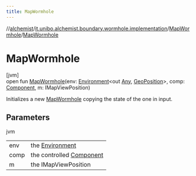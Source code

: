 ```yaml
---
title: MapWormhole
---
```

//[alchemist](../../../index.html)/[it.unibo.alchemist.boundary.wormhole.implementation](../index.html)/[MapWormhole](index.html)/[MapWormhole](-map-wormhole.html)



# MapWormhole



[jvm]\
open fun [MapWormhole](-map-wormhole.html)(env: [Environment](../../it.unibo.alchemist.model.interfaces/-environment/index.html)<out [Any](https://kotlinlang.org/api/latest/jvm/stdlib/kotlin/-any/index.html), [GeoPosition](../../it.unibo.alchemist.model.interfaces/-geo-position/index.html)>, comp: [Component](https://docs.oracle.com/javase/8/docs/api/java/awt/Component.html), m: IMapViewPosition)



Initializes a new [MapWormhole](index.html) copying the state of the one in input.



## Parameters


jvm

| | |
|---|---|
| env | the [Environment](../../it.unibo.alchemist.model.interfaces/-environment/index.html) |
| comp | the controlled [Component](https://docs.oracle.com/javase/8/docs/api/java/awt/Component.html) |
| m | the IMapViewPosition |




